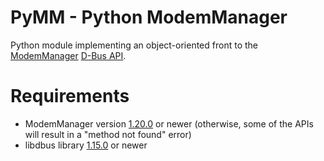 # PyMM - Python ModemManager
Python module implementing an object-oriented front to the [ModemManager](https://www.freedesktop.org/wiki/Software/ModemManager/) [D-Bus API](https://www.freedesktop.org/software/ModemManager/doc/latest/ModemManager/ref-dbus.html).

# Requirements
* ModemManager version [1.20.0](https://gitlab.freedesktop.org/mobile-broadband/ModemManager/-/tree/1.20.0) or newer (otherwise, some of the APIs will result in a "method not found" error)
* libdbus library [1.15.0](https://gitlab.freedesktop.org/dbus/dbus/-/tree/dbus-1.15.2) or newer
